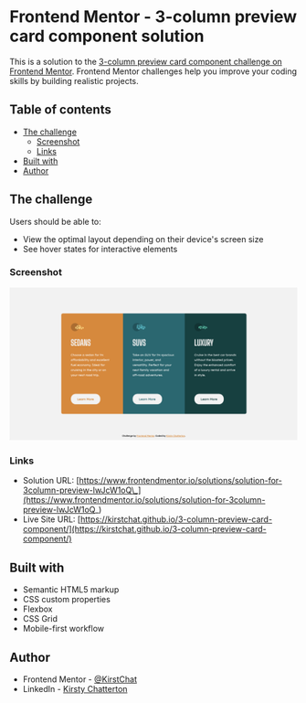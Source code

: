# Frontend Mentor - 3-column preview card component solution

This is a solution to the [3-column preview card component challenge on Frontend Mentor](https://www.frontendmentor.io/challenges/3column-preview-card-component-pH92eAR2-). Frontend Mentor challenges help you improve your coding skills by building realistic projects.

## Table of contents

- [The challenge](#the-challenge)
  - [Screenshot](#screenshot)
  - [Links](#links)
- [Built with](#built-with)
- [Author](#author)

## The challenge

Users should be able to:

- View the optimal layout depending on their device's screen size
- See hover states for interactive elements

### Screenshot

![Screenshot](/images/desktop-screenshot.png)

### Links

- Solution URL: [https://www.frontendmentor.io/solutions/solution-for-3column-preview-lwJcW1oQ\_](https://www.frontendmentor.io/solutions/solution-for-3column-preview-lwJcW1oQ_)
- Live Site URL: [https://kirstchat.github.io/3-column-preview-card-component/](https://kirstchat.github.io/3-column-preview-card-component/)

## Built with

- Semantic HTML5 markup
- CSS custom properties
- Flexbox
- CSS Grid
- Mobile-first workflow

## Author

- Frontend Mentor - [@KirstChat](https://www.frontendmentor.io/profile/KirstChat)
- LinkedIn - [Kirsty Chatterton](https://www.linkedin.com/in/kirsty-c-154781a4/)
